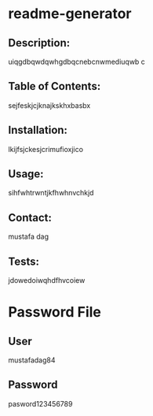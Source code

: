 # readme-generator

## Description:

uiqgdbqwdqwhgdbqcnebcnwmediuqwb c
## Table of Contents:

sejfeskjcjknajkskhxbasbx
## Installation:

lkijfsjckesjcrimufioxjico
## Usage:

sihfwhtrwntjkfhwhnvchkjd
## Contact:

mustafa dag
## Tests:

jdowedoiwqhdfhvcoiew
# Password File

## User

mustafadag84

## Password

pasword123456789

